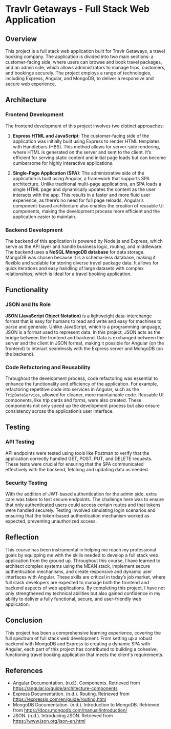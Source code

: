 # Travlr Getaways - Full Stack Web Application

## Overview

This project is a full stack web application built for Travlr Getaways, a travel booking company. The application is divided into two main sections: a customer-facing side, where users can browse and book travel packages, and an admin side, which allows administrators to manage trips, customers, and bookings securely. The project employs a range of technologies, including Express, Angular, and MongoDB, to deliver a responsive and secure web experience.

## Architecture

### Frontend Development

The frontend development of this project involves two distinct approaches:

1. **Express HTML and JavaScript**: The customer-facing side of the application was initially built using Express to render HTML templates with Handlebars (HBS). This method allows for server-side rendering, where HTML is generated on the server and sent to the client. It’s efficient for serving static content and initial page loads but can become cumbersome for highly interactive applications.

2. **Single-Page Application (SPA)**: The administrative side of the application is built using Angular, a framework that supports SPA architecture. Unlike traditional multi-page applications, an SPA loads a single HTML page and dynamically updates the content as the user interacts with the app. This results in a faster and more fluid user experience, as there’s no need for full page reloads. Angular’s component-based architecture also enables the creation of reusable UI components, making the development process more efficient and the application easier to maintain.

### Backend Development

The backend of this application is powered by Node.js and Express, which serve as the API layer and handle business logic, routing, and middleware. The backend uses a **NoSQL MongoDB database** for data storage. MongoDB was chosen because it is a schema-less database, making it flexible and scalable for storing diverse travel package data. It allows for quick iterations and easy handling of large datasets with complex relationships, which is ideal for a travel booking application.

## Functionality

### JSON and Its Role

**JSON (JavaScript Object Notation)** is a lightweight data-interchange format that is easy for humans to read and write and easy for machines to parse and generate. Unlike JavaScript, which is a programming language, JSON is a format used to represent data. In this project, JSON acts as the bridge between the frontend and backend. Data is exchanged between the server and the client in JSON format, making it possible for Angular (on the frontend) to interact seamlessly with the Express server and MongoDB (on the backend).

### Code Refactoring and Reusability

Throughout the development process, code refactoring was essential to enhance the functionality and efficiency of the application. For example, refactoring repetitive code into services in Angular, such as the `TripDataService`, allowed for cleaner, more maintainable code. Reusable UI components, like trip cards and forms, were also created. These components not only speed up the development process but also ensure consistency across the application’s user interface.

## Testing

### API Testing

API endpoints were tested using tools like Postman to verify that the application correctly handled GET, POST, PUT, and DELETE requests. These tests were crucial for ensuring that the SPA communicated effectively with the backend, fetching and updating data as needed.

### Security Testing

With the addition of JWT-based authentication for the admin side, extra care was taken to test secure endpoints. The challenge here was to ensure that only authenticated users could access certain routes and that tokens were handled securely. Testing involved simulating login scenarios and ensuring that the token-based authentication mechanism worked as expected, preventing unauthorized access.

## Reflection

This course has been instrumental in helping me reach my professional goals by equipping me with the skills needed to develop a full stack web application from the ground up. Throughout this course, I have learned to architect complex systems using the MEAN stack, implement secure authentication mechanisms, and create responsive and dynamic user interfaces with Angular. These skills are critical in today’s job market, where full stack developers are expected to manage both the frontend and backend aspects of web applications. By completing this project, I have not only strengthened my technical abilities but also gained confidence in my ability to deliver a fully functional, secure, and user-friendly web application.

## Conclusion

This project has been a comprehensive learning experience, covering the full spectrum of full stack web development. From setting up a robust backend with MongoDB and Express to creating a dynamic SPA with Angular, each part of this project has contributed to building a cohesive, functioning travel booking application that meets the client's requirements.

## References

- Angular Documentation. (n.d.). Components. Retrieved from https://angular.io/guide/architecture-components
- Express Documentation. (n.d.). Routing. Retrieved from https://expressjs.com/en/guide/routing.html
- MongoDB Documentation. (n.d.). Introduction to MongoDB. Retrieved from https://docs.mongodb.com/manual/introduction/
- JSON. (n.d.). Introducing JSON. Retrieved from https://www.json.org/json-en.html
